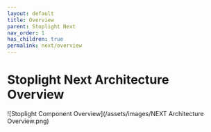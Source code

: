 ```yaml
---
layout: default
title: Overview
parent: Stoplight Next
nav_order: 1
has_children: true
permalink: next/overview
---
```


# Stoplight Next Architecture Overview

![Stoplight Component Overview](/assets/images/NEXT Architecture Overview.png)
